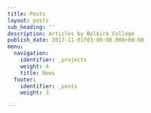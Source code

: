 ```yaml
---
title: Posts
layout: posts
sub_heading: ''
description: Articles by Belkirk College
publish_date: 2017-11-01T03:00:00.000+00:00
menu:
  navigation:
    identifier: _projects
    weight: 4
    title: News
  footer:
    identifier: _posts
    weight: 3

---
```


